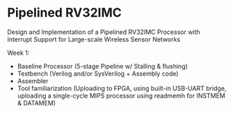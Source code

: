 # Pipelined RV32IMC
Design and Implementation of a Pipelined RV32IMC Processor with Interrupt Support for Large-scale Wireless Sensor Networks

Week 1:
  + Baseline Processor (5-stage Pipeline w/ Stalling & flushing)
  + Testbench (Verilog and/or SysVerilog + Assembly code)
  + Assembler
  + Tool familiarization (Uploading to FPGA, using built-in USB-UART bridge, uploading a single-cycle MIPS processor using readmemh for INSTMEM & DATAMEM)
